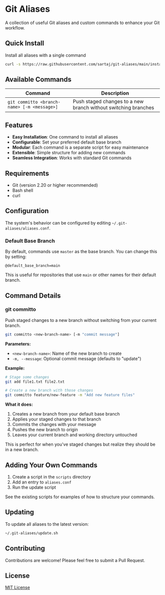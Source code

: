 # Git Aliases

A collection of useful Git aliases and custom commands to enhance your Git workflow.

## Quick Install

Install all aliases with a single command
```bash
curl -s https://raw.githubusercontent.com/sartaj/git-aliases/main/install.sh | bash
```

## Available Commands

| Command | Description |
|---------|-------------|
| `git committo <branch-name> [-m <message>]` | Push staged changes to a new branch without switching branches |

## Features

- **Easy Installation**: One command to install all aliases
- **Configurable**: Set your preferred default base branch
- **Modular**: Each command is a separate script for easy maintenance
- **Extensible**: Simple structure for adding new commands
- **Seamless Integration**: Works with standard Git commands

## Requirements

- Git (version 2.20 or higher recommended)
- Bash shell
- curl

## Configuration

The system's behavior can be configured by editing `~/.git-aliases/aliases.conf`. 

### Default Base Branch

By default, commands use `master` as the base branch. You can change this by setting:

```
@default_base_branch=main
```

This is useful for repositories that use `main` or other names for their default branch.

## Command Details

### git committo

Push staged changes to a new branch without switching from your current branch.

```bash
git committo <new-branch-name> [-m "commit message"]
```

**Parameters:**
- `<new-branch-name>`: Name of the new branch to create
- `-m, --message`: Optional commit message (defaults to "update")

**Example:**
```bash
# Stage some changes
git add file1.txt file2.txt

# Create a new branch with those changes
git committo feature/new-feature -m "Add new feature files"
```

**What it does:**
1. Creates a new branch from your default base branch
2. Applies your staged changes to that branch
3. Commits the changes with your message
4. Pushes the new branch to origin
5. Leaves your current branch and working directory untouched

This is perfect for when you've staged changes but realize they should be in a new branch.

## Adding Your Own Commands

1. Create a script in the `scripts` directory
2. Add an entry to `aliases.conf`
3. Run the update script

See the existing scripts for examples of how to structure your commands.

## Updating

To update all aliases to the latest version:

```bash
~/.git-aliases/update.sh
```

## Contributing

Contributions are welcome! Please feel free to submit a Pull Request.

## License

[MIT License](LICENSE)

